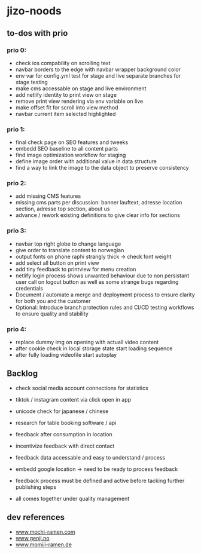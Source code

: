 # jizo-noods

## to-dos with prio

### prio 0:

- check ios compability on scrolling text
- navbar borders to the edge with navbar wrapper background color
- env var for config.yml test for stage and live separate branches for stage testing
- make cms accessable on stage and live environment
- add netlify identity to print view on stage
- remove print view rendering via env variable on live
- make offset fit for scroll into view method
- navbar current item selected highlighted

### prio 1:

- final check page on SEO features and tweeks
- embedd SEO baseline to all content parts
- find image optimization workflow for staging
- define image order with additional value in data structure
- find a way to link the image to the data object to preserve consistency

### prio 2:

- add missing CMS features
- missing cms parts per discussion: banner lauftext, adresse location section, adresse top section, about us
- advance / rework existing definitions to give clear info for sections

### prio 3:

- navbar top right globe to change language
- give order to translate content to norwegian
- output fonts on phone raphi strangly thick -> check font weight
- add select all button on print view
- add tiny feedback to printview for menu creation
- netlify login process shows unwanted behaviour due to non persistant user call on logout button as well as some strange bugs regarding credentials
- Document / automate a merge and deployment process to ensure clarity for both you and the customer
- Optional: Introduce branch protection rules and CI/CD testing workflows to ensure quality and stability

### prio 4:

- replace dummy img on opening with actuall video content
- after cookie check in local storage state start loading sequence
- after fully loading videofile start autoplay

## Backlog

- check social media account connections for statistics
- tiktok / instagram content via click open in app
- unicode check for japanese / chinese
- research for table booking software / api

- feedback after consumption in location
- incentivize feedback with direct contact
- feedback data accessable and easy to understand / process
- embedd google location -> need to be ready to process feedback
- feedback process must be defined and active before tacking further publishing steps
- all comes together under quality management

## dev references

- www.mochi-ramen.com
- www.genji.no
- www.momiji-ramen.de
